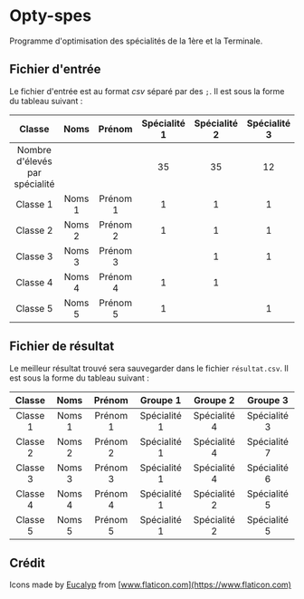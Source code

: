 # Opty-spes

Programme d'optimisation des spécialités de la 1ère et la Terminale.

## Fichier d'entrée

Le fichier d'entrée est au format _csv_ séparé par des `;`.
Il est sous la forme du tableau suivant :

|  Classe   |   Noms   |  Prénom   | Spécialité 1 | Spécialité 2 | Spécialité 3 | ... |
|:---------:|:--------:|:---------:|:------------:|:------------:|:------------:|:---:|
| Nombre d'élevés par spécialité |||      35      |      35      |      12      |     |
| Classe 1  | Noms 1   | Prénom 1  |       1      |      1       |       1      |     |
| Classe 2  | Noms 2   | Prénom 2  |       1      |      1       |       1      |     |
| Classe 3  | Noms 3   | Prénom 3  |              |      1       |       1      |  1  |
| Classe 4  | Noms 4   | Prénom 4  |       1      |      1       |              |  1  |
| Classe 5  | Noms 5   | Prénom 5  |       1      |              |       1      |  1  |

## Fichier de résultat

Le meilleur résultat trouvé sera sauvegarder dans le fichier `résultat.csv`.
Il est sous la forme du tableau suivant :

|  Classe   |   Noms   |  Prénom   |   Groupe 1   |   Groupe 2   |   Groupe 3   |
|:---------:|:--------:|:---------:|:------------:|:------------:|:------------:|
| Classe 1  | Noms 1   | Prénom 1  | Spécialité 1 | Spécialité 4 | Spécialité 3 |
| Classe 2  | Noms 2   | Prénom 2  | Spécialité 1 | Spécialité 4 | Spécialité 7 |
| Classe 3  | Noms 3   | Prénom 3  | Spécialité 1 | Spécialité 4 | Spécialité 6 |
| Classe 4  | Noms 4   | Prénom 4  | Spécialité 1 | Spécialité 2 | Spécialité 5 |
| Classe 5  | Noms 5   | Prénom 5  | Spécialité 1 | Spécialité 2 | Spécialité 5 |

## Crédit
Icons made by [Eucalyp](https://www.flaticon.com/authors/eucalyp) from [www.flaticon.com](https://www.flaticon.com)
